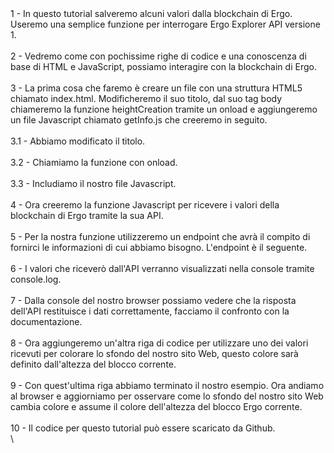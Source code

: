\
\
1 - In questo tutorial salveremo alcuni valori dalla blockchain di Ergo. Useremo una semplice funzione per interrogare Ergo Explorer API versione 1.\
\
2 - Vedremo come con pochissime righe di codice e una conoscenza di base di HTML e JavaScript, possiamo interagire con la blockchain di Ergo. \
\
3 - La prima cosa che faremo è creare un file con una struttura HTML5 chiamato index.html. Modificheremo il suo titolo, dal suo tag body chiameremo la funzione heightCreation tramite un onload e aggiungeremo un file Javascript chiamato getInfo.js che creeremo in seguito.\
\
3.1 - Abbiamo modificato il titolo.\
\
3.2 - Chiamiamo la funzione con onload.\
\
3.3 - Includiamo il nostro file Javascript.\
\
4 - Ora creeremo la funzione Javascript per ricevere i valori della blockchain di Ergo tramite la sua API.\
\
5 - Per la nostra funzione utilizzeremo un endpoint che avrà il compito di fornirci le informazioni di cui abbiamo bisogno. L'endpoint è il seguente.\
\
6 - I valori che riceverò dall'API verranno visualizzati nella console tramite console.log.\
\
7 - Dalla console del nostro browser possiamo vedere che la risposta dell'API restituisce i dati correttamente, facciamo il confronto con la documentazione.\
\
8 - Ora aggiungeremo un'altra riga di codice per utilizzare uno dei valori ricevuti per colorare lo sfondo del nostro sito Web, questo colore sarà definito dall'altezza del blocco corrente.\
\
9 - Con quest'ultima riga abbiamo terminato il nostro esempio. Ora andiamo al browser e aggiorniamo per osservare come lo sfondo del nostro sito Web cambia colore e assume il colore dell'altezza del blocco Ergo corrente.\
\
10 - Il codice per questo tutorial può essere scaricato da Github.\
\